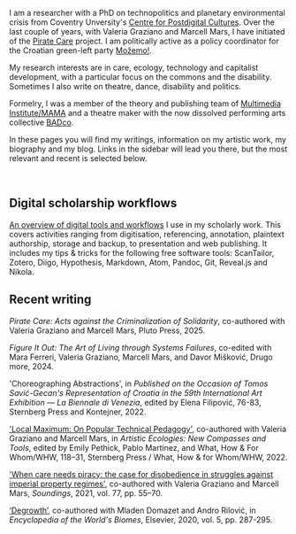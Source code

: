 <!--
.. title: ¡Hola compañera/-o!
.. author: Tomislav Medak
.. date: 2018-02-05 19:52:05 UTC
.. description: This is Tomislav Medak's website. Here you'll find his writing, artistic work, biography, blog and contact.
-->

I am a researcher with a PhD on technopolitics and planetary environmental crisis from Coventry Unversity's [Centre for Postdigital Cultures](https://www.coventry.ac.uk/research/areas-of-research/postdigital-cultures/). Over the last couple of years, with Valeria Graziano and Marcell Mars, I have initiated of the [Pirate Care](https://pirate.care) project. I am politically active as a policy coordinator for the Croatian green-left party [Možemo!](https://mozemo.hr/).

My research interests are in care, ecology, technology and capitalist development, with a particular focus on the commons and the disability. Sometimes I also write on theatre, dance, disability and politics.

Formelry, I was a member of the theory and publishing team of [Multimedia Institute/MAMA](https://www.mi2.hr/en/) and a theatre maker with the now dissolved performing arts collective [BADco](http://badco.hr/en/home/).

In these pages you will find my writings, information on my artistic work, my biography and my blog. Links in the sidebar will lead you there, but the most relevant and recent is selected below.

<br>

## Digital scholarship workflows

[An overview of digital tools and workflows](/en/workflows/) I use in my scholarly work. This covers activities ranging from digitisation, referencing, annotation, plaintext authorship, storage and backup, to presentation and web publishing. It includes my tips & tricks for the following free software tools: ScanTailor, Zotero, Diigo, Hypothesis, Markdown, Atom, Pandoc, Git, Reveal.js and Nikola.

## Recent writing

*Pirate Care: Acts against the Criminalization of Solidarity*, co-authored with Valeria Graziano and Marcell Mars, Pluto Press, 2025.

*Figure It Out: The Art of Living through Systems Failures*, co-edited with Mara Ferreri, Valeria Graziano, Marcell Mars, and Davor Mišković, Drugo more, 2024.

'Choreographing Abstractions', in *Published on the Occasion of Tomos Savić-Gecan's Representation of Croatia in the 59th International Art Exhibition — La Biennale di Venezia*, edited by Elena Filipović, 76-83, Sternberg Press and Kontejner, 2022.

['Local Maximum: On Popular Technical Pedagogy'](/Graziano_Mars_Medak_2022_Local_Maximum.pdf), co-authored with Valeria Graziano and Marcell Mars, in *Artistic Ecologies: New Compasses and Tools*, edited by Emily Pethick, Pablo Martinez, and What, How & For Whom/WHW, 118–31, Sternberg Press / What, How & for Whom/WHW, 2022.

['When care needs piracy: the case for disobedience in struggles against imperial property regimes'](https://lwbooks.co.uk/product/when-care-needs-piracy-the-case-for-disobedience-in-struggles-against-imperial-property-regimes), co-authored with Valeria Graziano and Marcell Mars, *Soundings*, 2021, vol. 77, pp. 55–70.

[‘Degrowth’](http://www.sciencedirect.com/science/article/pii/B9780124095489120810), co-authored with Mladen Domazet and Andro Rilović, in *Encyclopedia of the World's Biomes*, Elsevier, 2020, vol. 5, pp. 287-295.
